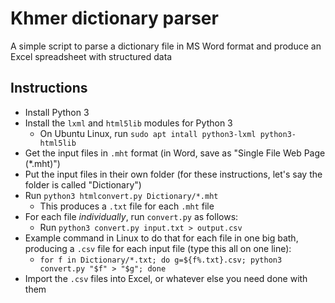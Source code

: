 # Khmer dictionary parser

A simple script to parse a dictionary file in MS Word format and produce an Excel spreadsheet with structured data

## Instructions

* Install Python 3
* Install the `lxml` and `html5lib` modules for Python 3
  * On Ubuntu Linux, run `sudo apt intall python3-lxml python3-html5lib`
* Get the input files in `.mht` format (in Word, save as "Single File Web Page (*.mht)")
* Put the input files in their own folder (for these instructions, let's say the folder is called "Dictionary")
* Run `python3 htmlconvert.py Dictionary/*.mht`
  * This produces a `.txt` file for each `.mht` file
* For each file *individually*, run `convert.py` as follows:
  * Run `python3 convert.py input.txt > output.csv`
* Example command in Linux to do that for each file in one big bath, producing a `.csv` file for each input file (type this all on one line):
  * `for f in Dictionary/*.txt; do g=${f%.txt}.csv; python3 convert.py "$f" > "$g"; done`
* Import the `.csv` files into Excel, or whatever else you need done with them
